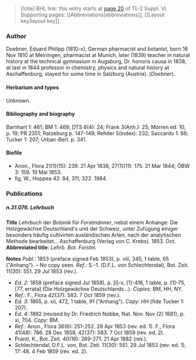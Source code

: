 > [!cite] BHL link: this entry starts at [page 20](https://www.biodiversitylibrary.org/item/103835#page/30/mode/1up) of TL-2 Suppl. VI.
> Supporting pages: [[Abbreviations|abbreviations]], [[Layout key|layout key]].

### Author

Doebner, Eduard Philipp (1810-x), German pharmacist and botanist, born 16 Nov 1810 at Meiningen, pharmacist at Munich, later (1839) teacher in natural history at the technical gymnasium in Augsburg, Dr. honoris causa in 1838, at last in 1844 professor in chemistry, physics and natural history at Aschaffenburg, stayed for some time in Salzburg (Austria). (*Doebner*).

#### Herbarium and types

Unknown.

#### Bibliography and biography

Barnhart 1: 461; BM 1: 469; DTS 6(4): 24; Frank 3(Anh.): 25; Morren ed. 10, p. 19; PR 2351; Ratzeburg p. 147-149; Rehder 5(index): 232; Saccardo 1: 66; Tucker 1: 207; Urban-Berl. p. 341.

#### Biofile

- Anon., Flora 21(1)(15): 239. 21 Apr 1838, 27(1)(11): 175. 21 Mar 1844; ÖBW 3: 159. 19 Mai 1853.
- Ilg, W., Hoppea 42: 84, 311, 322. 1984.

### Publications

##### n.31.076. Lehrbuch

**Title**
*Lehrbuch* der *Botanik* für *Forstmänner*, nebst einem Anhange: Die Holzgewächse Deutschland's und der Schweiz, unter Zufügung einiger besonders häufig cultivirten ausländischen Arten, nach der analytischen Methode bearbeitet... Aschaffenburg (Verlag von C. Krebs). 1853. Oct.
**Abbreviated title**: *Lehrb. Bot. Forstm.*

**Notes**
*Publ*.: 1853 (preface signed Feb 1853), p. viii, 345, 1 table, 65 ("Anhang"). – No copy seen.
*Ref*.: S.-1. (D.F.L. von Schlechtendal), Bot. Zeit. 11(30): 551. 29 Jul 1853 (rev.).
- *Ed. 2*: 1858 (preface signed Jul 1858), p. \[i\]-x, \[1\]-416, 1 table, p. \[1\]-75, \[77, errata\] (Die Holzgewächse Deutschlands...). *Copies*: BM, HH, NY.
- *Ref*.: F., Flora 42(37): 583. 7 Oct 1859 (rev.).
- *Ed. 3*: 1865, p. xii, 472, 1 table, 91 ("Anhang"). *Copy*: HH (fide Tucker 1: 207).
- *Ed. 4*: 1882 (revised by Dr. Friedrich Nobbe, Nat. Nov. Nov (2) 1881), p. xi, 704. *Copy*: BM.
- *Ref*.: Anon., Flora 36(6): 251-252. 28 Apr 1853 (rev. ed. 1). F., Flora 41(48): 786. 28 Dec 1858, 42(37): 583. 7 Oct 1859 (rev. ed. 2).
- Prantl, K., Bot. Zeit. 40(16): 269-271. 21 Apr 1882 (rev.).
- Schlechtendal, D.F.L. von, Bot. Zeit. 11(30): 551. 29 Jul 1853 (rev. ed. 1), 17: 48. 4 Feb 1859 (rev. ed. 2).

